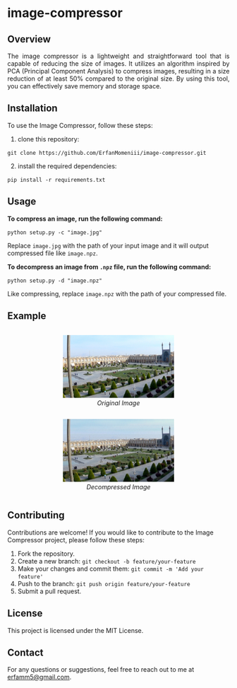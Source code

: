 # image-compressor

## Overview

<div align="justify">The image compressor is a lightweight and straightforward tool that is capable of reducing the size of images. It utilizes an algorithm inspired by PCA (Principal Component Analysis) to compress images, resulting in a size reduction of at least 50% compared to the original size. By using this tool, you can effectively save memory and storage space.</div>

## Installation

To use the Image Compressor, follow these steps:

1. clone this repository:

```git
git clone https://github.com/ErfanMomeniii/image-compressor.git
```

2. install the required dependencies:

```pip
pip install -r requirements.txt
```

## Usage

<b>To compress an image, run the following command:</b>

```
python setup.py -c "image.jpg"
```

Replace `image.jpg` with the path of your input image and it will output compressed file like `image.npz`.

<b>To decompress an image from `.npz` file, run the following command:</b>

```
python setup.py -d "image.npz"
```

Like compressing, replace `image.npz` with the path of your compressed file.

## Example

<div style="text-align: center">
<p style="display: inline-block" align="center">
<img src="assets/isfahan-o.jpg" style="text-align:center;width:50%; height: 40%" alt="Image Description">
<br>
<em>Original Image</em>
</p>
<p style="display: inline-block" align="center">
<img src="assets/isfahan-d.jpg" style="text-align:center;width:50%; height: 40%" alt="Image Description">
<br>
<em>Decompressed Image</em>
</p>  
</div>

## Contributing

Contributions are welcome! If you would like to contribute to the Image Compressor project, please follow these steps:

1. Fork the repository.
2. Create a new branch: `git checkout -b feature/your-feature`
3. Make your changes and commit them: `git commit -m 'Add your feature'`
4. Push to the branch: `git push origin feature/your-feature`
5. Submit a pull request.

## License

This project is licensed under the MIT License.

## Contact

For any questions or suggestions, feel free to reach out to me at [erfamm5@gmail.com](mailto:erfamm5@gmail.com).
